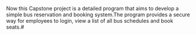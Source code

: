 Now this Capstone project is a detailed program that aims to develop a simple bus reservation and booking system.The program provides a secure way for employees to login, view a list of all bus schedules and book seats.#
